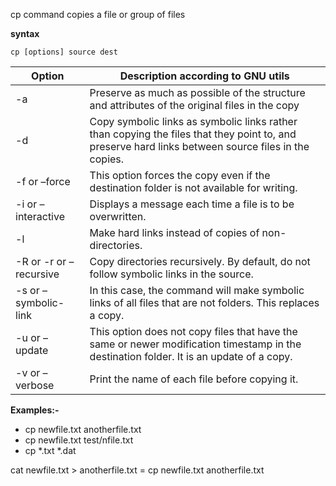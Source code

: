 cp command copies a file or group of files

**syntax** 

`cp [options] source dest`

Option	| Description according to GNU utils
--------|------------------------------------
-a	|Preserve as much as possible of the structure and attributes of the original files in the copy
-d	|Copy symbolic links as symbolic links rather than copying the files that they point to, and preserve hard links between source files in the copies.
-f or –force	|This option forces the copy even if the destination folder is not available for writing.
-i or –interactive	|Displays a message each time a file is to be overwritten.
-l	|Make hard links instead of copies of non-directories.
-R or -r or –recursive	|Copy directories recursively. By default, do not follow symbolic links in the source.
-s or –symbolic-link	|In this case, the command will make symbolic links of all files that are not folders. This replaces a copy.
-u or –update	|This option does not copy files that have the same or newer modification timestamp in the destination folder. It is an update of a copy.
-v or –verbose	|Print the name of each file before copying it.

**Examples:-**

- cp newfile.txt anotherfile.txt
- cp newfile.txt test/nfile.txt
- cp *.txt *.dat

cat newfile.txt > anotherfile.txt = cp newfile.txt anotherfile.txt